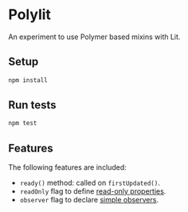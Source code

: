 # Polylit

An experiment to use Polymer based mixins with Lit.

## Setup

```sh
npm install
```

## Run tests

```sh
npm test
```

## Features

The following features are included:

- `ready()` method: called on `firstUpdated()`.
- `readOnly` flag to define [read-only properties](https://polymer-library.polymer-project.org/3.0/docs/devguide/properties#read-only).
- `observer` flag to declare [simple observers](https://polymer-library.polymer-project.org/3.0/docs/devguide/observers#simple-observers).
